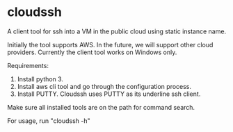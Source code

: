 # cloudssh
A client tool for ssh into a VM in the public cloud using static instance name.

Initially the tool supports AWS. In the future, we will support other cloud providers. Currently the client tool works on Windows only.

Requirements:

1. Install python 3.
2. Install aws cli tool and go through the configuration process.
3. Install PUTTY. Cloudssh uses PUTTY as its underline ssh client.

Make sure all installed tools are on the path for command search.

For usage, run "cloudssh -h"
